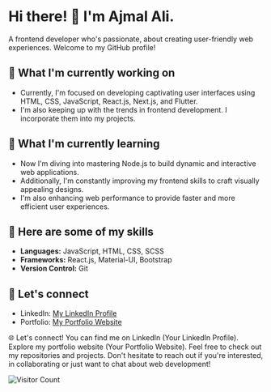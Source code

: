# Hi there! 👋 I'm Ajmal Ali.

A frontend developer who's passionate, about creating user-friendly web experiences. Welcome to my GitHub profile!

## 🔭 What I'm currently working on

- Currently, I'm focused on developing captivating user interfaces using HTML, CSS, JavaScript, React.js, Next.js, and Flutter.
- I'm also keeping up with the trends in frontend development. I incorporate them into my projects.

## 🌱 What I'm currently learning

- Now I'm diving into mastering Node.js to build dynamic and interactive web applications.
- Additionally, I'm constantly improving my frontend skills to craft visually appealing designs.
- I'm also enhancing web performance to provide faster and more efficient user experiences.


## 🚀 Here are some of my skills

- **Languages:** JavaScript, HTML, CSS, SCSS
- **Frameworks:** React.js, Material-UI, Bootstrap
- **Version Control:** Git

## 💼 Let's connect

- LinkedIn: [My LinkedIn Profile](https://www.linkedin.com/in/ajmal-ali10)
- Portfolio: [My Portfolio Website](https://www.crio.do/learn/portfolio/officialajmalali10/)

🌐 Let's connect! You can find me on LinkedIn (Your LinkedIn Profile). Explore my portfolio website (Your Portfolio Website). Feel free to check out my repositories and projects. Don't hesitate to reach out if you're interested, in collaborating or just want to chat about web development!


![Visitor Count](https://profile-counter.glitch.me/{AjmalAli10}/count.svg)


<!--
**AjmalAli10/AjmalAli10** is a ✨ _special_ ✨ repository because its `README.md` (this file) appears on your GitHub profile.

Here are some ideas to get you started:

- 🔭 I’m currently working on ...
- 🌱 I’m currently learning ...
- 👯 I’m looking to collaborate on ...
- 🤔 I’m looking for help with ...
- 💬 Ask me about ...
- 📫 How to reach me: ...
- 😄 Pronouns: ...
- ⚡ Fun fact: ...
-->
